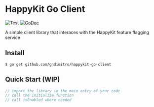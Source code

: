 # HappyKit Go Client

![Test](https://github.com/gndimitro/happykit-go-client/workflows/Test/badge.svg)
[![GoDoc](https://godoc.org/github.com/gndimitro/happykit-go-client?status.svg)](https://pkg.go.dev/github.com/gndimitro/happykit-go-client?tab=doc)

A simple client library that interaces with the HappyKit feature flagging service

## Install

```
$ go get github.com/gndimitro/happykit-go-client
```

## Quick Start (WIP)
```go
// import the library in the main entry of your code
// call the initialize function
// call isEnabled where needed
```